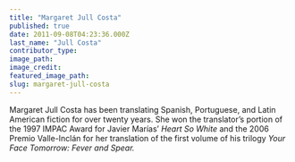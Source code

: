 ```yaml
---
title: "Margaret Jull Costa"
published: true
date: 2011-09-08T04:23:36.000Z
last_name: "Jull Costa"
contributor_type:
image_path:
image_credit:
featured_image_path:
slug: margaret-jull-costa
---
```


Margaret Jull Costa has been translating Spanish, Portuguese, and Latin American fiction for over twenty years. She won the translator’s portion of the 1997 IMPAC Award for Javier Marías’ _Heart So White_ and the 2006 Premio Valle-Inclán for her translation of the first volume of his trilogy _Your Face Tomorrow: Fever and Spear._

